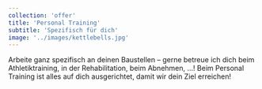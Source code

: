 ```yaml
---
collection: 'offer'
title: 'Personal Training'
subtitle: 'Spezifisch für dich'
image: '../images/kettlebells.jpg'
---
```


Arbeite ganz spezifisch an deinen Baustellen – gerne betreue ich dich beim Athletiktraining, in der
Rehabilitation, beim Abnehmen, …! Beim Personal Training ist alles auf dich ausgerichtet, damit wir dein
Ziel erreichen!
